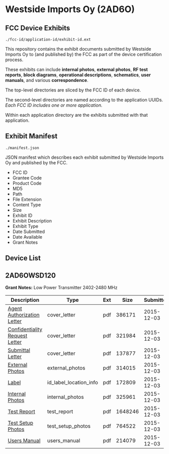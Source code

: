 # Westside Imports Oy (2AD6O)
## FCC Device Exhibits

```
./fcc-id/application-id/exhibit-id.ext
```

This repository contains the exhibit documents submitted by Westside Imports Oy to (and published by) the FCC as part of the device certification process.

These exhibits can include **internal photos**, **external photos**, **RF test reports**, **block diagrams**, **operational descriptions**, **schematics**, **user manuals**, and various **correspondence**.

The top-level directories are sliced by the FCC ID of each device.

The second-level directories are named according to the application UUIDs. *Each FCC ID includes one or more application.*

Within each application directory are the exhibits submitted with that application. 

## Exhibit Manifest

```
./manifest.json
```

JSON manifest which describes each exhibit submitted by Westside Imports Oy and published by the FCC.

- FCC ID
- Grantee Code
- Product Code
- MD5
- Path
- File Extension
- Content Type
- Size
- Exhibit ID
- Exhibit Description
- Exhibit Type
- Date Submitted
- Date Available
- Grant Notes

## Device List
## 2AD6OWSD120
**Grant Notes:** Low Power Transmitter 2402-2480 MHz

| Description | Type | Ext | Size | Submitted | Available |
| ----------- | ---- | --- | ---- | --------- | --------- |
| [Agent Authorization Letter](2AD6OWSD120/92670c06cd898e74d61405fccb64879c/2829502.pdf) | cover_letter | pdf | 386171 | 2015-12-03 | 2015-12-03 |
| [Confidentiality Request Letter](2AD6OWSD120/92670c06cd898e74d61405fccb64879c/2829504.pdf) | cover_letter | pdf | 321984 | 2015-12-03 | 2015-12-03 |
| [Submittal Letter](2AD6OWSD120/92670c06cd898e74d61405fccb64879c/2829508.pdf) | cover_letter | pdf | 137877 | 2015-12-03 | 2015-12-03 |
| [External Photos](2AD6OWSD120/92670c06cd898e74d61405fccb64879c/2829505.pdf) | external_photos | pdf | 314015 | 2015-12-03 | 2015-12-03 |
| [Label](2AD6OWSD120/92670c06cd898e74d61405fccb64879c/2829507.pdf) | id_label_location_info | pdf | 172809 | 2015-12-03 | 2015-12-03 |
| [Internal Photos](2AD6OWSD120/92670c06cd898e74d61405fccb64879c/2829506.pdf) | internal_photos | pdf | 325961 | 2015-12-03 | 2015-12-03 |
| [Test Report](2AD6OWSD120/92670c06cd898e74d61405fccb64879c/2829503.pdf) | test_report | pdf | 1648246 | 2015-12-03 | 2015-12-03 |
| [Test Setup Photos](2AD6OWSD120/92670c06cd898e74d61405fccb64879c/2829509.pdf) | test_setup_photos | pdf | 764522 | 2015-12-03 | 2015-12-03 |
| [Users Manual](2AD6OWSD120/92670c06cd898e74d61405fccb64879c/2829510.pdf) | users_manual | pdf | 214079 | 2015-12-03 | 2015-12-03 |
